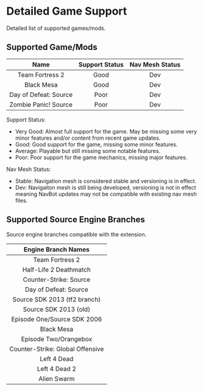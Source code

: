 # Detailed Game Support

Detailed list of supported games/mods.

## Supported Game/Mods

| Name | Support Status | Nav Mesh Status |
|:---:|:---:|:---:|
| Team Fortress 2 | Good | Dev |
| Black Mesa | Good | Dev |
| Day of Defeat: Source | Poor | Dev |
| Zombie Panic! Source | Poor | Dev |

Support Status:

- Very Good: Almost full support for the game. May be missing some very minor features and/or content from recent game updates.
- Good: Good support for the game, missing some minor features.
- Average: Playable but still missing some notable features.
- Poor: Poor support for the game mechanics, missing major features.

Nav Mesh Status:

- Stable: Navigation mesh is considered stable and versioning is in effect.
- Dev: Navigaiton mesh is still being developed, versioning is not in effect meaning NavBot updates may not be compatible with existing nav mesh files.


## Supported Source Engine Branches

Source engine branches compatible with the extension.

| Engine Branch Names |
|:---:|
| Team Fortress 2 |
| Half-Life 2 Deathmatch |
| Counter-Strike: Source |
| Day of Defeat: Source |
| Source SDK 2013 (tf2 branch) |
| Source SDK 2013 (old) |
| Episode One/Source SDK 2006 |
| Black Mesa |
| Episode Two/Orangebox |
| Counter-Strike: Global Offensive |
| Left 4 Dead |
| Left 4 Dead 2 |
| Alien Swarm |


